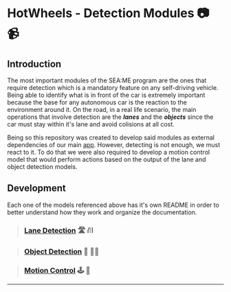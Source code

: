 # HotWheels - Detection Modules 📷 📹
## Introduction
The most important modules of the SEA:ME program are the ones that require detection which is a mandatory feature on any self-driving vehicle. Being able to identify what is in front of the car is extremely important because the base for any autonomous car is the reaction to the environment around it. On the road, in a real life scenario, the main operations that involve detection are the ***lanes*** and the ***objects*** since the car must stay within it's lane and avoid colisions at all cost.  
  
Being so this repository was created to develop said modules as external dependencies of our main [app](https://github.com/SEAME-pt/2024-2025-HotWheels/tree/main). However, detecting is not enough, we must react to it. To do that we were also required to develop a motion control model that would perform actions based on the output of the lane and object detection models.

## Development
Each one of the models referenced above has it's own README in order to better understand how they work and organize the documentation.


> ### [Lane Detection]() 🛣️ ⛙
  
> ### [Object Detection]() 🚏 🚶‍♂️
  
> ### [Motion Control]() 🕹️ 🚗

___
